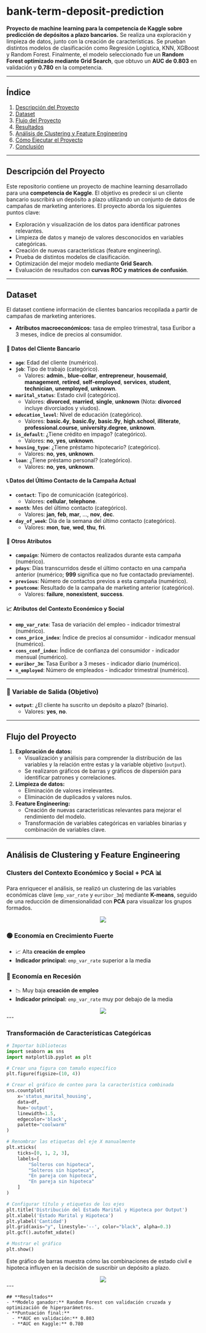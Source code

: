 # **bank-term-deposit-prediction**

**Proyecto de machine learning para la competencia de Kaggle sobre predicción de depósitos a plazo bancarios.** Se realiza una exploración y limpieza de datos, junto con la creación de características. Se prueban distintos modelos de clasificación como Regresión Logística, KNN, XGBoost y Random Forest. Finalmente, el modelo seleccionado fue un **Random Forest optimizado mediante Grid Search**, que obtuvo un **AUC de 0.803** en validación y **0.780** en la competencia.

---

## **Índice**
1. [Descripción del Proyecto](#descripción-del-proyecto)  
2. [Dataset](#dataset)  
3. [Flujo del Proyecto](#flujo-del-proyecto)  
4. [Resultados](#resultados)  
5. [Análisis de Clustering y Feature Engineering](#análisis-de-clustering-y-feature-engineering)  
6. [Cómo Ejecutar el Proyecto](#cómo-ejecutar-el-proyecto)  
7. [Conclusión](#conclusión)  

---

## **Descripción del Proyecto**
Este repositorio contiene un proyecto de machine learning desarrollado para una **competencia de Kaggle**. El objetivo es predecir si un cliente bancario suscribirá un depósito a plazo utilizando un conjunto de datos de campañas de marketing anteriores. El proyecto aborda los siguientes puntos clave:
- Exploración y visualización de los datos para identificar patrones relevantes.
- Limpieza de datos y manejo de valores desconocidos en variables categóricas.
- Creación de nuevas características (feature engineering).
- Prueba de distintos modelos de clasificación.
- Optimización del mejor modelo mediante **Grid Search**.
- Evaluación de resultados con **curvas ROC y matrices de confusión**.

---

## **Dataset**
El dataset contiene información de clientes bancarios recopilada a partir de campañas de marketing anteriores.

- **Atributos macroeconómicos:** tasa de empleo trimestral, tasa Euribor a 3 meses, índice de precios al consumidor.
#### 🏦 **Datos del Cliente Bancario**
- **`age`**: Edad del cliente (numérico).  
- **`job`**: Tipo de trabajo (categórico).  
  - Valores: **admin.**, **blue-collar**, **entrepreneur**, **housemaid**, **management**, **retired**, **self-employed**, **services**, **student**, **technician**, **unemployed**, **unknown**.  
- **`marital_status`**: Estado civil (categórico).  
  - Valores: **divorced**, **married**, **single**, **unknown** (Nota: **divorced** incluye divorciados y viudos).  
- **`education_level`**: Nivel de educación (categórico).  
  - Valores: **basic.4y**, **basic.6y**, **basic.9y**, **high.school**, **illiterate**, **professional.course**, **university.degree**, **unknown**.  
- **`is_default`**: ¿Tiene crédito en impago? (categórico).  
  - Valores: **no**, **yes**, **unknown**.  
- **`housing_type`**: ¿Tiene préstamo hipotecario? (categórico).  
  - Valores: **no**, **yes**, **unknown**.  
- **`loan`**: ¿Tiene préstamo personal? (categórico).  
  - Valores: **no**, **yes**, **unknown**.  

#### 📞 **Datos del Último Contacto de la Campaña Actual**
- **`contact`**: Tipo de comunicación (categórico).  
  - Valores: **cellular**, **telephone**.  
- **`month`**: Mes del último contacto (categórico).  
  - Valores: **jan**, **feb**, **mar**, …, **nov**, **dec**.  
- **`day_of_week`**: Día de la semana del último contacto (categórico).  
  - Valores: **mon**, **tue**, **wed**, **thu**, **fri**.  

#### 🔄 **Otros Atributos**
- **`campaign`**: Número de contactos realizados durante esta campaña (numérico).  
- **`pdays`**: Días transcurridos desde el último contacto en una campaña anterior (numérico; **999** significa que no fue contactado previamente).  
- **`previous`**: Número de contactos previos a esta campaña (numérico).  
- **`poutcome`**: Resultado de la campaña de marketing anterior (categórico).  
  - Valores: **failure**, **nonexistent**, **success**.  

#### 📈 **Atributos del Contexto Económico y Social**
- **`emp_var_rate`**: Tasa de variación del empleo - indicador trimestral (numérico).  
- **`cons_price_index`**: Índice de precios al consumidor - indicador mensual (numérico).  
- **`cons_conf_index`**: Índice de confianza del consumidor - indicador mensual (numérico).  
- **`euribor_3m`**: Tasa Euribor a 3 meses - indicador diario (numérico).  
- **`n_employed`**: Número de empleados - indicador trimestral (numérico).  

---

### 🎯 **Variable de Salida (Objetivo)**
- **`output`**: ¿El cliente ha suscrito un depósito a plazo? (binario).  
  - Valores: **yes**, **no**.  
---

## **Flujo del Proyecto**
1. **Exploración de datos:**  
   - Visualización y análisis para comprender la distribución de las variables y la relación entre estas y la variable objetivo (`output`).
   - Se realizaron gráficos de barras y gráficos de dispersión para identificar patrones y correlaciones.
2. **Limpieza de datos:**  
   - Eliminación de valores irrelevantes.
   - Eliminación de duplicados y valores nulos.
3. **Feature Engineering:**  
   - Creación de nuevas características relevantes para mejorar el rendimiento del modelo.
   - Transformación de variables categóricas en variables binarias y combinación de variables clave.

---

## **Análisis de Clustering y Feature Engineering**

### **Clusters del Contexto Económico y Social + PCA** 📊  
Para enriquecer el análisis, se realizó un clustering de las variables económicas clave (`emp_var_rate` y `euribor_3m`) mediante **K-means**, seguido de una reducción de dimensionalidad con **PCA** para visualizar los grupos formados.

<div align="center">
  <img src="https://github.com/Arnaud-Chafai/bank-term-deposit-prediction/blob/main/Screenshots/Silhouette.png">
</div>

### 🟢 **Economía en Crecimiento Fuerte**  
- 📈 Alta **creación de empleo**  
- **Indicador principal:** `emp_var_rate` superior a la media  

### 🔴 **Economía en Recesión**  
- 📉 Muy baja **creación de empleo**  
- **Indicador principal:** `emp_var_rate` muy por debajo de la media  
<div align="center">
  <img src="https://github.com/Arnaud-Chafai/bank-term-deposit-prediction/blob/main/Screenshots/pca.png">
</div>
---

### **Transformación de Características Categóricas**  

```python
# Importar bibliotecas
import seaborn as sns
import matplotlib.pyplot as plt

# Crear una figura con tamaño específico
plt.figure(figsize=(10, 4))

# Crear el gráfico de conteo para la característica combinada
sns.countplot(
    x='status_marital_housing', 
    data=df, 
    hue='output', 
    linewidth=1.5, 
    edgecolor='black', 
    palette="coolwarm"
)

# Renombrar las etiquetas del eje X manualmente
plt.xticks(
    ticks=[0, 1, 2, 3], 
    labels=[
        "Solteros con hipoteca", 
        "Solteros sin hipoteca", 
        "En pareja con hipoteca", 
        "En pareja sin hipoteca"
    ]
)

# Configurar título y etiquetas de los ejes
plt.title('Distribución del Estado Marital y Hipoteca por Output')
plt.xlabel('Estado Marital y Hipoteca')
plt.ylabel('Cantidad')
plt.grid(axis="y", linestyle='--', color="black", alpha=0.3)
plt.gcf().autofmt_xdate()

# Mostrar el gráfico
plt.show()
```
Este gráfico de barras muestra cómo las combinaciones de estado civil e hipoteca influyen en la decisión de suscribir un depósito a plazo.

<div align="center">
  <img src="https://github.com/Arnaud-Chafai/bank-term-deposit-prediction/blob/main/Screenshots/Feature.png">
</div>
---

```
## **Resultados**
- **Modelo ganador:** Random Forest con validación cruzada y optimización de hiperparámetros.
- **Puntuación final:**  
  - **AUC en validación:** 0.803  
  - **AUC en Kaggle:** 0.780  

